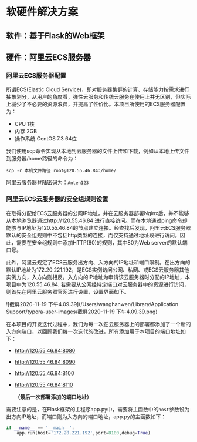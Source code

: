 # 软硬件解决方案

## 软件：基于Flask的Web框架



## 硬件：阿里云ECS服务器

### 阿里云ECS服务器配置

所谓ECS(Elastic Cloud Service)，即对服务器集群的计算、存储能力按需求进行抽象划分，从用户的角度看，弹性云服务和传统云服务在使用上并无区别，但实际上减少了不必要的资源浪费，并提高了性价比。本项目所使用的ECS服务器配置为：

+ CPU 1核
+ 内存 2GB
+ 操作系统 CentOS 7.3 64位

我们使用scp命令实现从本地到云服务器的文件上传和下载，例如从本地上传文件到服务器/home路径的命令为：

```scp -r 本机文件路径 root@120.55.46.84:/home/```

阿里云服务器登陆密码为：```Anten123```

### 阿里云ECS云服务器的安全组规则设置

在取得分配给ECS云服务器的公网IP地址，并在云服务器部署Nginx后，并不能够从本地浏览器通过http://120.55.46.84 进行直接访问。而在本地通过ping命令却能够与IP地址为120.55.46.84的节点建立连接。经查找后发现，阿里云ECS服务器默认的安全组规则中不包括http类型的连接，而仅支持通过地址段进行访问。因此，需要在安全组规则中添加HTTP(80)的规则，其中80为Web server的默认端口号。



此外，阿里云规定了ECS云服务出方向、入方向的IP地址和端口限制。在出方向的默认IP地址为172.20.221.192，是ECS实例访问公网、私网、或ECS云服务器其他实例方向，入方向则相反。入方向的IP地址为申请该云服务器时分配的IP地址，本项目中为120.55.46.84. 若需要从公网经特定端口对云服务器中的资源进行访问，则首先在阿里云服务器官网进行设置，设置界面如下。



![截屏2020-11-19 下午4.09.39](/Users/wanghanwen/Library/Application Support/typora-user-images/截屏2020-11-19 下午4.09.39.png)



在本项目的开发迭代过程中，我们为每一次在云服务器上的部署都添加了一个新的入方向端口，以回顾我们每一次迭代的改进，所有添加用于本项目的端口地址如下：

+ http://120.55.46.84:8080

+ http://120.55.46.84:8090

+ http://120.55.46.84:8100

+ http://120.55.46.84:8110

  **（最后一次部署添加的端口地址）**



需要注意的是，在Flask框架的主程序app.py中，需要将主函数中的```host```参数设为出方向IP地址，而端口则为入方向的端口地址，app.py的主函数如下：

```python
if __name__ == '__main__':
    app.run(host='172.20.221.192',port=8100,debug=True)
```

